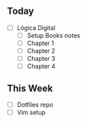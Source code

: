 ## Today
- [ ] Lógica Digital
	- [ ] Setup Books notes
	- [ ] Chapter 1
	- [ ] Chapter 2
	- [ ] Chapter 3
	- [ ] Chapter 4
	
## This Week
- [ ] Dotfiles repo
- [ ] Vim setup